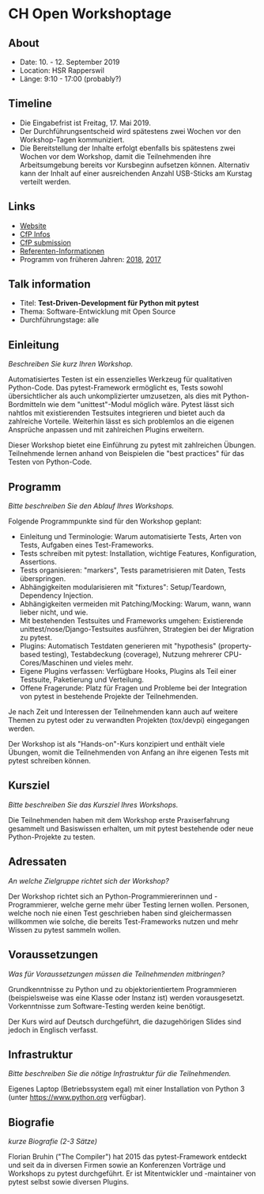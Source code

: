# CH Open Workshoptage

## About

- Date: 10. - 12. September 2019
- Location: HSR Rapperswil
- Länge: 9:10 - 17:00 (probably?)

## Timeline

- Die Eingabefrist ist Freitag, 17. Mai 2019.
- Der Durchführungsentscheid wird spätestens zwei Wochen vor den Workshop-Tagen kommuniziert.
- Die Bereitstellung der Inhalte erfolgt ebenfalls bis spätestens zwei Wochen vor dem Workshop, damit die Teilnehmenden ihre Arbeitsumgebung bereits vor Kursbeginn aufsetzen können. Alternativ kann der Inhalt auf einer ausreichenden Anzahl USB-Sticks am Kurstag verteilt werden.

## Links

- [Website](https://workshoptage.ch/)
- [CfP Infos](https://workshoptage.ch/call-for-proposals-2019/)
- [CfP submission](https://workshoptage.ch/call-for-proposals-2019/workshop-erfassen/)
- [Referenten-Informationen](https://workshoptage.ch/referenten-informationen/)
- Programm von früheren Jahren: [2018](https://workshoptage.ch/programm-2018/), [2017](https://workshoptage.ch/archiv/programm-2017/)

## Talk information

- Titel: **Test-Driven-Development für Python mit pytest**
- Thema: Software-Entwicklung mit Open Source
- Durchführungstage: alle

## Einleitung

*Beschreiben Sie kurz Ihren Workshop.*

Automatisiertes Testen ist ein essenzielles Werkzeug für qualitativen Python-Code. Das pytest-Framework ermöglicht es, Tests sowohl übersichtlicher als auch unkomplizierter umzusetzen, als dies mit Python-Bordmitteln wie dem "unittest"-Modul möglich wäre. Pytest lässt sich nahtlos mit existierenden Testsuites integrieren und bietet auch da zahlreiche Vorteile. Weiterhin lässt es sich problemlos an die eigenen Ansprüche anpassen und mit zahlreichen Plugins erweitern.

Dieser Workshop bietet eine Einführung zu pytest mit zahlreichen Übungen. Teilnehmende lernen anhand von Beispielen die "best practices" für das Testen von Python-Code.

## Programm

*Bitte beschreiben Sie den Ablauf Ihres Workshops.*

Folgende Programmpunkte sind für den Workshop geplant:

- Einleitung und Terminologie: Warum automatisierte Tests, Arten von Tests, Aufgaben eines Test-Frameworks.
- Tests schreiben mit pytest: Installation, wichtige Features, Konfiguration, Assertions.
- Tests organisieren: "markers", Tests parametrisieren mit Daten, Tests überspringen.
- Abhängigkeiten modularisieren mit "fixtures": Setup/Teardown, Dependency Injection.
- Abhängigkeiten vermeiden mit Patching/Mocking: Warum, wann, wann lieber nicht, und wie.
- Mit bestehenden Testsuites und Frameworks umgehen: Existierende unittest/nose/Django-Testsuites ausführen, Strategien bei der Migration zu pytest.
- Plugins: Automatisch Testdaten generieren mit "hypothesis" (property-based testing), Testabdeckung (coverage), Nutzung mehrerer CPU-Cores/Maschinen und vieles mehr.
- Eigene Plugins verfassen: Verfügbare Hooks, Plugins als Teil einer Testsuite, Paketierung und Verteilung.
- Offene Fragerunde: Platz für Fragen und Probleme bei der Integration von pytest in bestehende Projekte der Teilnehmenden.

Je nach Zeit und Interessen der Teilnehmenden kann auch auf weitere Themen zu pytest oder zu verwandten Projekten (tox/devpi) eingegangen werden.

Der Workshop ist als "Hands-on"-Kurs konzipiert und enthält viele Übungen, womit die Teilnehmenden von Anfang an ihre eigenen Tests mit pytest schreiben können.

## Kursziel

*Bitte beschreiben Sie das Kursziel Ihres Workshops.*

Die Teilnehmenden haben mit dem Workshop erste Praxiserfahrung gesammelt und Basiswissen erhalten, um mit pytest bestehende oder neue Python-Projekte zu testen.

## Adressaten

*An welche Zielgruppe richtet sich der Workshop?*

Der Workshop richtet sich an Python-Programmiererinnen und -Programmierer, welche gerne mehr über Testing lernen wollen. Personen, welche noch nie einen Test geschrieben haben sind gleichermassen willkommen wie solche, die bereits Test-Frameworks nutzen und mehr Wissen zu pytest sammeln wollen.

## Voraussetzungen

*Was für Voraussetzungen müssen die Teilnehmenden mitbringen?*

Grundkenntnisse zu Python und zu objektorientiertem Programmieren (beispielsweise was eine Klasse oder Instanz ist) werden vorausgesetzt. Vorkenntnisse zum Software-Testing werden keine benötigt.

Der Kurs wird auf Deutsch durchgeführt, die dazugehörigen Slides sind jedoch in Englisch verfasst.

## Infrastruktur

*Bitte beschreiben Sie die nötige Infrastruktur für die Teilnehmenden.*

Eigenes Laptop (Betriebssystem egal) mit einer Installation von Python 3 (unter https://www.python.org verfügbar). 

## Biografie

*kurze Biografie (2-3 Sätze)*

Florian Bruhin ("The Compiler") hat 2015 das pytest-Framework entdeckt und seit da in diversen Firmen sowie an Konferenzen Vorträge und Workshops zu pytest durchgeführt. Er ist Mitentwickler und -maintainer von pytest selbst sowie diversen Plugins.
